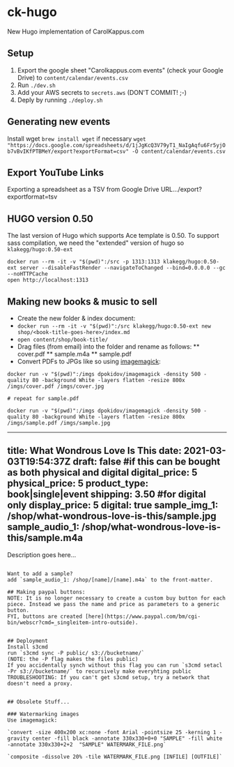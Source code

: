 # ck-hugo
New Hugo implementation of CarolKappus.com


## Setup

1. Export the google sheet "Carolkappus.com events" (check your Google Drive) to `content/calendar/events.csv`
2. Run `./dev.sh`
3. Add your AWS secrets to `secrets.aws` (DON'T COMMIT! ;-)
4. Deply by running `./deploy.sh`

## Generating new events
Install wget `brew install wget` if necessary
`wget "https://docs.google.com/spreadsheets/d/1jJgKcQ3V79yT1_NaIgAqfu6Fr5yjOb7vBvIKfPTBMeY/export?exportFormat=csv" -O content/calendar/events.csv`

## Export YouTube Links
Exporting a spreadsheet as a TSV from Google Drive
URL.../export?exportformat=tsv


## HUGO version 0.50
The last version of Hugo which supports Ace template is 0.50. To support sass compilation, we need the "extended" version of hugo so `klakegg/hugo:0.50-ext`

```
docker run --rm -it -v "$(pwd)":/src -p 1313:1313 klakegg/hugo:0.50-ext server --disableFastRender --navigateToChanged --bind=0.0.0.0 --gc --noHTTPCache
open http://localhost:1313
```

## Making new books & music to sell



* Create the new folder & index document:
* `docker run --rm -it -v "$(pwd)":/src klakegg/hugo:0.50-ext new shop/<book-title-goes-here>/index.md`
* `open content/shop/book-title/`
* Drag files (from email) into the folder and rename as follows:
** cover.pdf
** sample.m4a
** sample.pdf
* Convert PDFs to JPGs like so using [imagemagick](https://hub.docker.com/r/dpokidov/imagemagick/):

```
docker run -v "$(pwd)":/imgs dpokidov/imagemagick -density 500 -quality 80 -background White -layers flatten -resize 800x /imgs/cover.pdf /imgs/cover.jpg  

# repeat for sample.pdf

docker run -v "$(pwd)":/imgs dpokidov/imagemagick -density 500 -quality 80 -background White -layers flatten -resize 800x /imgs/sample.pdf /imgs/sample.jpg  
```


---
title: What Wondrous Love Is This
date: 2021-03-03T19:54:37Z
draft: false
#if this can be bought as both physical and digital
digital_price: 5
physical_price: 5
product_type: book|single|event
shipping: 3.50
#for digital only
display_price: 5
digital: true
sample_img_1: /shop/what-wondrous-love-is-this/sample.jpg
sample_audio_1: /shop/what-wondrous-love-is-this/sample.m4a
---
Description goes here...
```

Want to add a sample?
add `sample_audio_1: /shop/[name]/[name].m4a` to the front-matter.

## Making paypal buttons:
NOTE: It is no longer necessary to create a custom buy button for each piece. Instead we pass the name and price as parameters to a generic button.
FYI, buttons are created [here](https://www.paypal.com/bm/cgi-bin/webscr?cmd=_singleitem-intro-outside).


## Deployment
Install s3cmd
run `s3cmd sync -P public/ s3://bucketname/`
(NOTE: the -P flag makes the files public)
If you accidentally synch without this flag you can run `s3cmd setacl -Pr s3://bucketname/` to recursively make everyhting public
TROUBLESHOOTING: If you can't get s3cmd setup, try a network that doesn't need a proxy.


## Obsolete Stuff...

### Watermarking images
Use imagemagick:

`convert -size 400x200 xc:none -font Arial -pointsize 25 -kerning 1 -gravity center -fill black -annotate 330x330+0+0 "SAMPLE" -fill white -annotate 330x330+2+2  "SAMPLE" WATERMARK_FILE.png`

`composite -dissolve 20% -tile WATERMARK_FILE.png [INFILE] [OUTFILE]`
